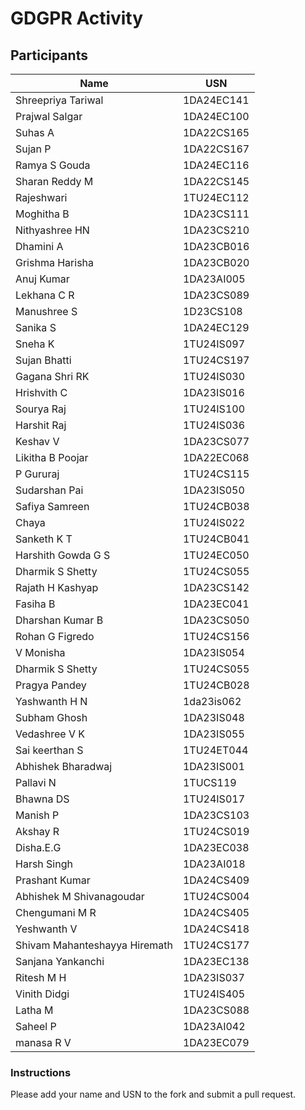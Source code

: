 # GDGPR Activity

## Participants

| Name               | USN           |
|--------------------|---------------|
| Shreepriya Tariwal | 1DA24EC141    |
| Prajwal Salgar     | 1DA24EC100    |
| Suhas A            | 1DA22CS165    |
| Sujan P            | 1DA22CS167    |
| Ramya S Gouda      | 1DA24EC116    |
| Sharan Reddy M     | 1DA22CS145    |
| Rajeshwari         | 1TU24EC112    |
| Moghitha B         | 1DA23CS111    |
| Nithyashree HN     | 1DA23CS210    |
| Dhamini A          | 1DA23CB016    |
| Grishma Harisha    | 1DA23CB020    |
| Anuj Kumar         | 1DA23AI005    |
| Lekhana C R        | 1DA23CS089    |
| Manushree S        | 1D23CS108     |
| Sanika S           | 1DA24EC129    |
| Sneha K            | 1TU24IS097    |
| Sujan Bhatti       | 1TU24CS197    |
| Gagana Shri RK     | 1TU24IS030    |
| Hrishvith C        | 1DA23IS016    |
| Sourya Raj         | 1TU24IS100    |
| Harshit Raj        | 1TU24IS036    |
| Keshav V           | 1DA23CS077    |
| Likitha B Poojar   | 1DA22EC068    |
| P Gururaj          | 1TU24CS115    |
| Sudarshan Pai      | 1DA23IS050    |
| Safiya Samreen     | 1TU24CB038    |
| Chaya              | 1TU24IS022    |
| Sanketh K T        | 1TU24CB041    |
| Harshith Gowda G S | 1TU24EC050    |
| Dharmik S Shetty   | 1TU24CS055    |
| Rajath H Kashyap   | 1DA23CS142    |
| Fasiha B           | 1DA23EC041    |
|Dharshan Kumar B|1DA23CS050|
| Rohan G Figredo   | 1TU24CS156    |
|V Monisha          |1DA23IS054     |
| Dharmik S Shetty  | 1TU24CS055    |
| Pragya Pandey     | 1TU24CB028    |
|Yashwanth H N| 1da23is062|
| Subham Ghosh      | 1DA23IS048    |
| Vedashree V K     | 1DA23IS055    |
| Sai keerthan S    | 1TU24ET044    |
| Abhishek Bharadwaj| 1DA23IS001    |
|Pallavi N|1TUCS119|
| Bhawna DS | 1TU24IS017 |
| Manish P|1DA23CS103|
|Akshay R| 1TU24CS019 |
|Disha.E.G | 1DA23EC038 |
| Harsh Singh | 1DA23AI018 |
|Prashant Kumar|1DA24CS409 |
| Abhishek M Shivanagoudar| 1TU24CS004|
|Chengumani M R|1DA24CS405|
|Yeshwanth V|1DA24CS418 |
| Shivam Mahanteshayya Hiremath| 1TU24CS177|
| Sanjana Yankanchi| 1DA23EC138|
|Ritesh M H|1DA23IS037|
| Vinith Didgi | 1TU24IS405|
| Latha M| 1DA23CS088 |
|Saheel P | 1DA23AI042 |
|manasa R V| 1DA23EC079|
### Instructions
Please add your name and USN to the fork and submit a pull request.

